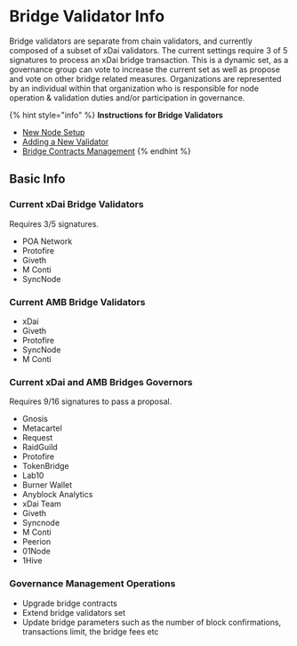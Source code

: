 # Bridge Validator Info

Bridge validators are separate from chain validators, and currently composed of a subset of xDai validators. The current settings require 3 of 5 signatures to process an xDai bridge transaction. This is a dynamic set, as a governance group can vote to increase the current set as well as propose and vote on other bridge related measures. Organizations are represented by an individual within that organization who is responsible for node operation & validation duties and/or participation in governance.

{% hint style="info" %}
**Instructions for Bridge Validators**

* [New Node Setup](bridge-node-setup.md)
* [Adding a New Validator](current-validators-how-to-add-a-new-bridge-validator.md)
* [Bridge Contracts Management](https://docs.tokenbridge.net/xdai-bridge/xdai-bridge-contracts-management)
{% endhint %}

## Basic Info

### Current xDai Bridge Validators

Requires 3/5 signatures.

* POA Network
* Protofire
* Giveth
* M Conti
* SyncNode

### Current AMB Bridge Validators

* xDai 
* Giveth
* Protofire
* SyncNode
* M Conti

### Current xDai and AMB Bridges Governors

Requires 9/16 signatures to pass a proposal. 

* Gnosis
* Metacartel
* Request 
* RaidGuild
* Protofire 
* TokenBridge
* Lab10
* Burner Wallet
* Anyblock Analytics
* xDai Team
* Giveth
* Syncnode
* M Conti
* Peerion
* 01Node
* 1Hive

### Governance Management Operations

* Upgrade bridge contracts
* Extend bridge validators set
* Update bridge parameters such as the number of block confirmations, transactions limit, the bridge fees etc



